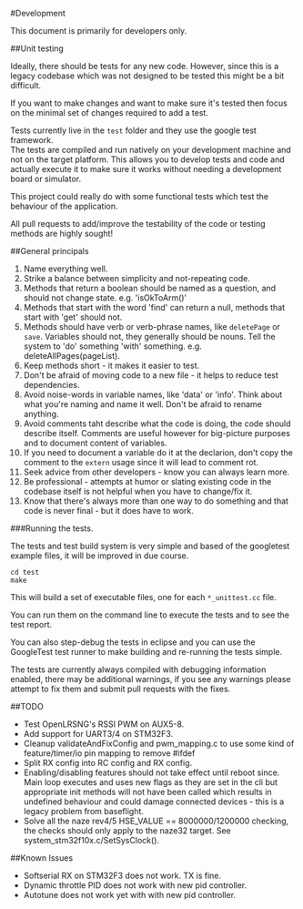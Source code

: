 #Development

This document is primarily for developers only.

##Unit testing

Ideally, there should be tests for any new code. However, since this is a legacy codebase which was not designed to be tested this might be a bit difficult.

If you want to make changes and want to make sure it's tested then focus on the minimal set of changes required to add a test.

Tests currently live in the `test` folder and they use the google test framework.  
The tests are compiled and run natively on your development machine and not on the target platform.
This allows you to develop tests and code and actually execute it to make sure it works without needing a development board or simulator.

This project could really do with some functional tests which test the behaviour of the application.

All pull requests to add/improve the testability of the code or testing methods are highly sought!

##General principals

1. Name everything well.
2. Strike a balance between simplicity and not-repeating code.
3. Methods that return a boolean should be named as a question, and should not change state.  e.g. 'isOkToArm()'
4. Methods that start with the word 'find' can return a null, methods that start with 'get' should not.
5. Methods should have verb or verb-phrase names, like `deletePage` or `save`.  Variables should not, they generally should be nouns.  Tell the system to 'do' something 'with' something.  e.g. deleteAllPages(pageList).
6. Keep methods short - it makes it easier to test.
7. Don't be afraid of moving code to a new file - it helps to reduce test dependencies.
8. Avoid noise-words in variable names, like 'data' or 'info'.  Think about what you're naming and name it well.  Don't be afraid to rename anything.
9. Avoid comments taht describe what the code is doing, the code should describe itself.  Comments are useful however for big-picture purposes and to document content of variables.
10. If you need to document a variable do it at the declarion, don't copy the comment to the `extern` usage since it will lead to comment rot.
11. Seek advice from other developers - know you can always learn more.
12. Be professional - attempts at humor or slating existing code in the codebase itself is not helpful when you have to change/fix it.
13. Know that there's always more than one way to do something and that code is never final - but it does have to work.

###Running the tests.

The tests and test build system is very simple and based of the googletest example files, it will be improved in due course.

```
cd test
make
```

This will build a set of executable files, one for each `*_unittest.cc` file.

You can run them on the command line to execute the tests and to see the test report.

You can also step-debug the tests in eclipse and you can use the GoogleTest test runner to make building and re-running the tests simple.

The tests are currently always compiled with debugging information enabled, there may be additional warnings, if you see any warnings please attempt to fix them and submit pull requests with the fixes.


##TODO

* Test OpenLRSNG's RSSI PWM on AUX5-8.
* Add support for UART3/4 on STM32F3.
* Cleanup validateAndFixConfig and pwm_mapping.c to use some kind of feature/timer/io pin mapping to remove #ifdef
* Split RX config into RC config and RX config.
* Enabling/disabling features should not take effect until reboot since.  Main loop executes and uses new flags as they are set in the cli but
appropriate init methods will not have been called which results in undefined behaviour and could damage connected devices - this is a legacy
problem from baseflight.
* Solve all the naze rev4/5 HSE_VALUE == 8000000/1200000 checking, the checks should only apply to the naze32 target.  See system_stm32f10x.c/SetSysClock().

##Known Issues

* Softserial RX on STM32F3 does not work. TX is fine.
* Dynamic throttle PID does not work with new pid controller.
* Autotune does not work yet with with new pid controller.

